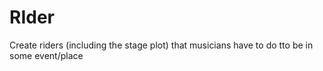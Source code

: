 # RIder
Create riders (including the stage plot) that musicians have to do tto be in some event/place
